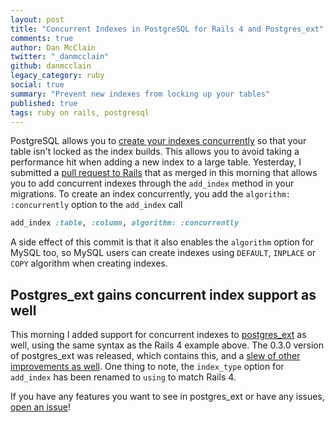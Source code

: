 ```yaml
---
layout: post
title: "Concurrent Indexes in PostgreSQL for Rails 4 and Postgres_ext"
comments: true
author: Dan McClain
twitter: "_danmcclain"
github: danmcclain
legacy_category: ruby
social: true
summary: "Prevent new indexes from locking up your tables"
published: true
tags: ruby on rails, postgresql
---
```


PostgreSQL allows you to [create your indexes
concurrently](http://www.postgresguide.com/performance/indexes.html#create-index-concurrently)
so that your table isn't locked as the index builds. This allows you to
avoid taking a performance hit when adding a new index to a large table.
Yesterday, I submitted a [pull request to
Rails](https://github.com/rails/rails/pull/9923) that as merged in this
morning that allows you to add concurrent indexes through the
`add_index` method in your migrations. To create an index concurrently,
you add the `algorithm: :concurrently` option to the `add_index` call


```ruby
add_index :table, :column, algorithm: :concurrently
```

A side effect of this commit is that it also enables the `algorithm`
option for MySQL too, so MySQL users can create indexes using `DEFAULT`,
`INPLACE` or `COPY` algorithm when creating indexes.

## Postgres\_ext gains concurrent index support as well

This morning I added support for concurrent indexes to
[postgres\_ext](https://github.com/dockyard/postgres_ext) as well, using
the same syntax as the Rails 4 example above. The 0.3.0 version of
postgres\_ext was released, which contains this, and a [slew of other
improvements as
well](https://github.com/dockyard/postgres_ext/blob/master/CHANGELOG.md#030).
One thing to note, the `index_type` option for `add_index` has been
renamed to `using` to match Rails 4.

If you have any features you want to see in postgres\_ext or have any
issues, [open an issue](https://github.com/dockyard/postgres_ext/issue)!
